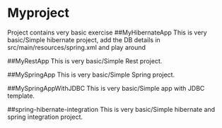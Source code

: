 # Myproject
Project contains very basic exercise
##MyHibernateApp
This is very basic/Simple hibernate project, add the DB details in src/main/resources/spring.xml and play around

##MyRestApp
This is very basic/Simple Rest project.

##MySpringApp
This is very basic/Simple Spring project.

##MySpringAppWithJDBC
This is very basic/Simple app with JDBC template.

##spring-hibernate-integration
This is very basic/Simple hibernate and spring integration project.